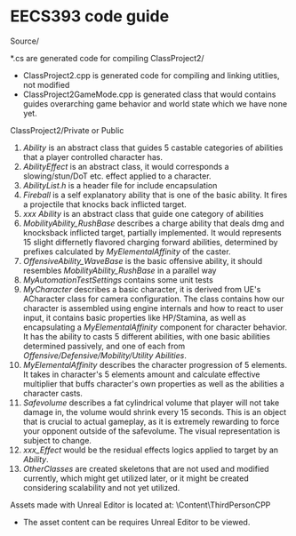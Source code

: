 # EECS393 code guide

Source/

*.cs are generated code for compiling
ClassProject2/

- ClassProject2.cpp is generated code for compiling and linking utitlies, not modified
- ClassProject2GameMode.cpp is generated class that would contains guides overarching game behavior and world state which we have none yet.

ClassProject2/Private or Public

1. *Ability* is an abstract class that guides 5 castable categories of abilities that a player controlled character has.
2. *AbilityEffect* is an abstract class, it would corresponds a slowing/stun/DoT etc. effect applied to a character. 
3. *AbilityList.h* is a header file for include encapsulation 
4. *Fireball* is a self explanatory ability that is one of the basic ability. It fires a projectile that knocks back inflicted target.
5. *xxx Ability* is an abstract class that guide one category of abilities
6. *MobilityAbility_RushBase* describes a charge ability that deals dmg and knocksback inflicted target, partially implemented. It would represents 15 slight differnetly flavored charging forward abilities, determined by prefixes calculated by *MyElementalAffinity* of the caster.
11. *OffensiveAbility_WaveBase* is the basic offensive ability, it should resembles *MobilityAbility_RushBase* in a parallel way
7. *MyAutomationTestSettings* contains some unit tests 
8. *MyCharacter* describes a basic character, it is derived from UE's ACharacter class for camera configuration. The class contains how our character is assembled using engine internals and how to react to user input, it contains basic properties like HP/Stamina, as well as encapsulating a *MyElementalAffinity* component for character behavior. It has the ability to casts 5 different abilities, with one basic abilities determined passively, and one of each from *Offensive/Defensive/Mobility/Utility Abilities*.
9. *MyElementalAffinity* describes the character progression of 5 elements. It takes in character's 5 elements amount and calculate effective multiplier that buffs character's own properties as well as the abilities a character casts.
10. *Safevolume* describes a fat cylindrical volume that player will not take damage in, the volume would shrink every 15 seconds. This is an object that is crucial to actual gameplay, as it is extremely rewarding to force your opponent outside of the safevolume. The visual representation is subject to change. 
4. *xxx_Effect* would be the residual effects logics applied to target by an *Ability*.
12. *OtherClasses* are created skeletons that are not used and modified currently, which might get utilized later, or it might be created considering scalability and not yet utilized.



Assets made with Unreal Editor is located at: \Content\ThirdPersonCPP
- The asset content can be requires Unreal Editor to be viewed. 
